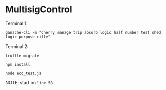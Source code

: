 # MultisigControl

Terminal 1:

`ganache-cli -m "cherry manage trip absorb logic half number test shed logic purpose rifle"`

Terminal 2:

`truffle migrate`

`npm install`

`node ecc_test.js`



NOTE: start on `line 58`
